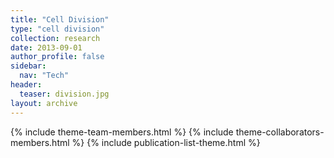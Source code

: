 ```yaml
---
title: "Cell Division"
type: "cell division"
collection: research
date: 2013-09-01
author_profile: false
sidebar:
  nav: "Tech"
header:
  teaser: division.jpg
layout: archive
---
```


{% include theme-team-members.html %}
{% include theme-collaborators-members.html %}
{% include publication-list-theme.html %}

